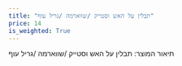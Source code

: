 ```yaml
---
title: "תבלין על האש וסטייק /שווארמה /גריל עוף"
price: 14
is_weighted: True
---
```


תיאור המוצר: תבלין על האש וסטייק /שווארמה /גריל עוף
